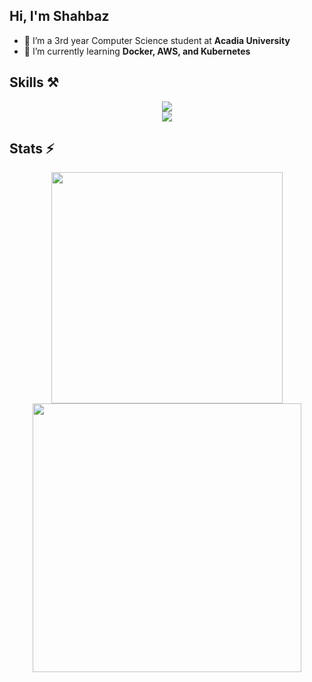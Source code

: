 <h2>
    Hi, I'm Shahbaz
</h2>

 - 🔭 I’m a 3rd year Computer Science student at **Acadia University**
 - 🌱 I’m currently learning **Docker, AWS, and Kubernetes**

<h2> Skills ⚒️</h2>
<div align="center">
    <img src="https://skillicons.dev/icons?i=aws,git,docker,nextjs,typescript,nodejs,express,react,deno" />
</div>
<div align="center">
    <img src="https://skillicons.dev/icons?i=gcp,postman,prisma,mongodb,mysql,python,redis,kafka,kubernetes" />
</div>

<h2>Stats ⚡</h2>
<div align="center">
    <img width=370 src="https://github-stats.shahcodes.in/?username=shahbaz-athwal&theme=transparent&hide=stars&show=prs_merged_percentage&custom_title=GitHub%20Stats&cache_seconds=21600&rank_icon=github&title_color=F03C2D" />
    <img width=430 src="https://github-stats.shahcodes.in/wakatime?username=shahbaz_athwal&theme=transparent&langs_count=10&hide_title=false&hide=json&custom_title=Wakatime%20Stats%20(Since%20Nov%202024)&cache_seconds=21600&layout=compact&title_color=F03C2D"/>
</div>
